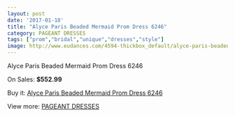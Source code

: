 ```yaml
---
layout: post
date: '2017-01-18'
title: "Alyce Paris Beaded Mermaid Prom Dress 6246"
category: PAGEANT DRESSES
tags: ["prom","bridal","unique","dresses","style"]
image: http://www.eudances.com/4594-thickbox_default/alyce-paris-beaded-mermaid-prom-dress-6246.jpg
---
```

Alyce Paris Beaded Mermaid Prom Dress 6246

On Sales: **$552.99**
<a href="https://www.eudances.com/en/pageant-dresses/1541-alyce-paris-beaded-mermaid-prom-dress-6246.html"><amp-img layout="responsive" width="600" height="600" src="//www.eudances.com/4594-thickbox_default/alyce-paris-beaded-mermaid-prom-dress-6246.jpg" alt="Alyce Paris Beaded Mermaid Prom Dress 6246 0" /></a>
<a href="https://www.eudances.com/en/pageant-dresses/1541-alyce-paris-beaded-mermaid-prom-dress-6246.html"><amp-img layout="responsive" width="600" height="600" src="//www.eudances.com/4595-thickbox_default/alyce-paris-beaded-mermaid-prom-dress-6246.jpg" alt="Alyce Paris Beaded Mermaid Prom Dress 6246 1" /></a>

Buy it: [Alyce Paris Beaded Mermaid Prom Dress 6246](https://www.eudances.com/en/pageant-dresses/1541-alyce-paris-beaded-mermaid-prom-dress-6246.html "Alyce Paris Beaded Mermaid Prom Dress 6246")

View more: [PAGEANT DRESSES](https://www.eudances.com/en/16-pageant-dresses "PAGEANT DRESSES")